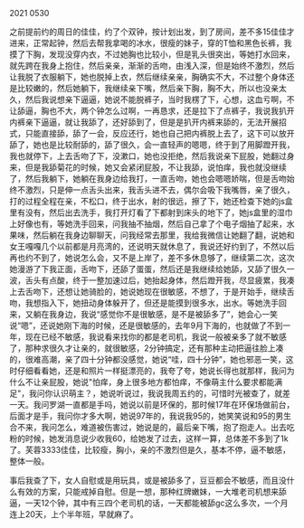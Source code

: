 2021 0530

之前提前约的周日的佳佳，约了个双钟，按计划出发，到了房间，差不多15佳佳才进来，正常起钟，然后去帮我拿喝的冰水，很瘦的妹子，穿的T恤和黑色长裤，我摸了下胸，发现没穿内衣，不过她胸也比较小，但是乳头很突出，等她打水回来，就先跨在我身上抱住，然后亲亲，渐渐的舌吻，由浅入深，但是始终不激烈，然后让我脱了衣服躺下，她也脱掉上衣，然后继续亲亲，胸确实不大，不过整个身体还是比较嫩的，然后她躺下，我继续亲下嘴，然后亲下胸，胸不大，所以也没亲太久，然后我说想亲下逼逼，她说不能脱裤子，当时我楞了下，心想，这血亏啊，不让舔逼，胸也不大，两个钟怎么过啊，一再恳求，还是拉下了点裤子，我说我扒开内裤亲下逼逼，就让我舔了，还好舔到了，但是是扒开内裤来舔的，无法开展招式，只能直接舔，舔了一会，反应还行，她也自己把内裤脱上去了，这下可以放开舔了，她也是比较耐舔的，舔了很久，会一直轻声的嗯嗯，终于到了用脚蹬开我，我也就停下，上去舌吻了下，没漱口，她也没拒绝，然后我说亲下屁股，她翻过身来，但是我舔菊花的时候，她又会紧闭屁股，不让我舔，说怕痒，我也就没继续了，然后我躺下，她躺在我身边给我打，一直舌吻，她也会嗯嗯娇喘，但是舌吻始终不激烈，只是伸一点舌头出来，我舌头进不去，偶尔会吸下我嘴唇，亲了很久，打的过程全程在亲，不松口，终于出水，射的很远，擦了下，她还检查下她的js盒里有没有，然后出去洗手，我打开灯看了下都射到床头的地下了，她js盒里的湿巾上好像也有，等她洗手回来，问我抽不抽烟，然后自己拿了个电子烟抽了起来，水果味，然后躺在我身边聊聊天，问我经常去那里，我给我微信让她翻了翻，说她和女王嘎嘎几个以前都是月亮湾的，还说明天就休息了，我说还好约到了，不然以后再也约不到了，她说怎么会，又不是上岸了，差不多休息够了，继续第二次，这次她漫游了下我正面，舌吻下，还舔了蛋蛋，然后还是我继续给她舔，又舔了很久一波，舌头有点酸，终于一整加速过后，她抬起身体，然后蹬开我，尽显疲累，我凑上去舌吻下，还想让她骑脸的，她说她现在很敏感，不想了，于是开始手，继续舌吻，我想指入下，她扭动身体躲开了，但还是能摸到很多水，出水。等她洗手回来，又躺在我身边，我说“感觉你不是很敏感，是不是被舔多了”，她会心一笑说“嗯”，还说她刚下海的时候，还是很敏感的，去年9月下海的，也就做了不到一年，现在已经不敏感，我说看来找你的都是老司机，我说一般被亲多了就不敏感了，那种求很久才让亲的，就很敏感，2分钟搞定，还有那种主动把逼往脸上凑的，很难高潮，亲了四十分钟都没感觉，她说“哇，四十分钟”，她也邪恶一笑，这时仔细看看她，还是和照片一样挺漂亮的，我夸了夸，她说长得也就那样，我问为什么不让亲屁股，她说"怕痒，身上很多地方都怕痒，不像萌主什么要求都能满足"，我问你认识萌主？，她说听说过，我说我周五约的，可惜时光被查了，就差一天。我问罗湖一直都是手吗，她说以前是环保的，那时候17年在环保场做前台，后面才是手，我问你才多大啊，她说97年的，我说我95的，她笑笑说和95的男生合不来，我问怎么，难道被伤害过，她说是的，最后亲下嘴，抱了抱走人。出去吃粉的时候，她发消息说少收我60，给她发了过去，这样一算，总体差不多到了1k了。芙蓉3333佳佳，比较瘦，胸小，亲的不激烈但是久，基本不停，逼不敏感，整体一般。

事后我查了下，女人自慰或是用玩具，或是被舔多了，豆豆都会不敏感，而且没什么有效的方案，只能戒掉自慰。但是一想，那种红牌嫩妹，一大堆老司机想来舔逼，一天12个钟，其中有三四个老司机的话，一天都能被舔gc这么多次，一个月连上20天，上个半年班，早就麻了。

